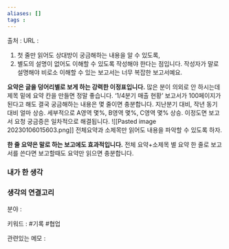 ```yaml
---
aliases: []
tags :
---
```

출처 : 
URL : 

1) 첫 줄만 읽어도 상대방이 궁금해하는 내용을 알 수 있도록,
2) 별도의 설명이 없어도 이해할 수 있도록 작성해야 한다는 점입니다.
작성자가 말로 설명해야 비로소 이해할 수 있는 보고서는 너무 복잡한 보고서예요.

**요약은 글을 덩어리별로 보게 하는 강력한 이정표입니다.**
많은 분이 의외로 안 하시는데 제목 밑에 요약 칸을 만들면 정말 좋습니다. ‘1/4분기 매출 현황’ 보고서가 100페이지가 된다고 해도 결국 궁금해하는 내용은 몇 줄이면 충분합니다.
지난분기 대비, 작년 동기 대비 얼마 상승. 세부적으로 A영역 몇%, B영역 몇%, C영역 몇% 상승.
이정도면 보고서 요청 궁금증은 일차적으로 해결됩니다.
![[Pasted image 20230106015603.png]]
전체요약과 소제목만 읽어도 내용을 파악할 수 있도록 하자.

**한 줄 요약은 말로 하는 보고에도 효과적입니다.**
전체 요약+소제목 별 요약 한 줄로 보고서를 쓴다면 보고할때도 요약만 읽으면 충분합니다.


### 내가 한 생각

### 생각의 연결고리
분야 : 

키워드 : #기록 #협업 

관련있는 메모 : 
